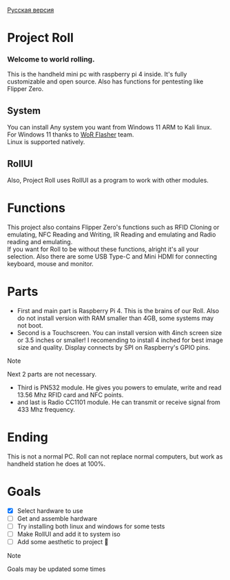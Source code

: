 [Русская версия](https://github.com/wohdek21/Project-Roll/blob/main/READMErus.md)

# Project Roll
### Welcome to world rolling.
This is the handheld mini pc with raspberry pi 4 inside. It's fully customizable and open source. Also has functions for pentesting like Flipper Zero.

## System
You can install Any system you want from Windows 11 ARM to Kali linux.          
For Windows 11 thanks to [WoR Flasher](github.com/Botspot/wor-flasher) team.           
Linux is supported natively.            
## RollUI
Also, Project Roll uses RollUI as a program to work with other modules.  

# Functions
This project also contains Flipper Zero's functions such as RFID Cloning or emulating, NFC Reading and Writing, IR Reading and emulating and Radio reading and emulating.       
If you want for Roll to be without these functions, alright it's all your selection. Also there are some USB Type-C and Mini HDMI for connecting keyboard, mouse and monitor.   

# Parts
- First and main part is Raspberry Pi 4. This is the brains of our Roll. Also do not install version with RAM smaller than 4GB, some systems may not boot.  
- Second is a Touchscreen. You can install version with 4inch screen size or 3.5 inches or smaller! I recomending to install 4 inched for best image size and quality. Display connects by SPI on Raspberry's GPIO pins.
> [!NOTE]
> Next 2 parts are not necessary.
- Third is PN532 module. He gives you powers to emulate, write and read 13.56 Mhz RFID card and NFC points.  
- and last is Radio CC1101 module. He can transmit or receive signal from 433 Mhz frequency.  

# Ending
This is not a normal PC. Roll can not replace normal computers, but work as handheld station he does at 100%.

# Goals
- [x] Select hardware to use
- [ ] Get and assemble hardware
- [ ] Try installing both linux and windows for some tests
- [ ] Make RollUI and add it to system iso
- [ ] Add some aesthetic to project 🤩
> [!NOTE]
> Goals may be updated some times
